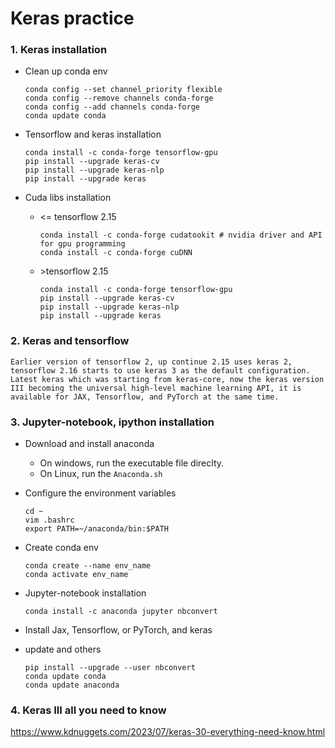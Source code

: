 # Keras practice

### 1. Keras installation

* Clean up conda env

  ```shell
  conda config --set channel_priority flexible
  conda config --remove channels conda-forge
  conda config --add channels conda-forge
  conda update conda
  ```

  

* Tensorflow and keras installation

  ```shell
  conda install -c conda-forge tensorflow-gpu
  pip install --upgrade keras-cv
  pip install --upgrade keras-nlp
  pip install --upgrade keras
  ```

  

* Cuda libs installation

  * <= tensorflow 2.15 

    ```shell 
    conda install -c conda-forge cudatookit # nvidia driver and API for gpu programming
    conda install -c conda-forge cuDNN  
    ```

    

  * \>tensorflow 2.15

    ```shell 
    conda install -c conda-forge tensorflow-gpu
    pip install --upgrade keras-cv
    pip install --upgrade keras-nlp
    pip install --upgrade keras
    ```

    

### 2. Keras and tensorflow

`Earlier version of tensorflow 2, up continue 2.15 uses keras 2, tensorflow 2.16 starts to use keras 3 as the default configuration. Latest keras which was starting from keras-core, now the keras version III becoming the universal high-level machine learning API, it is available for JAX, Tensorflow, and PyTorch at the same time. `



### 3. Jupyter-notebook, ipython installation

* Download and install anaconda

  * On windows, run the executable file direclty. 
  * On Linux, run the `Anaconda.sh`

* Configure the environment variables

  ```shell
  cd ~
  vim .bashrc
  export PATH=~/anaconda/bin:$PATH
  ```

* Create conda env

  ```shell
  conda create --name env_name
  conda activate env_name
  ```

* Jupyter-notebook installation

  ```shell
  conda install -c anaconda jupyter nbconvert
  ```

* Install Jax, Tensorflow, or PyTorch, and keras

* update and others

  ```shell
  pip install --upgrade --user nbconvert
  conda update conda
  conda update anaconda
  ```


### 4. Keras III all you need to know

https://www.kdnuggets.com/2023/07/keras-30-everything-need-know.html

